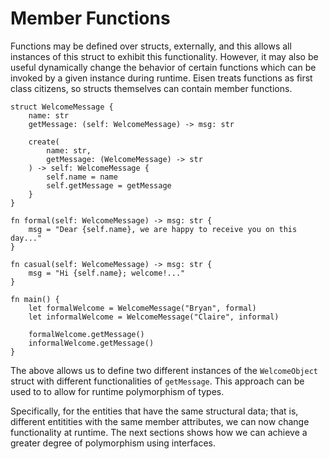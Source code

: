 # Member Functions
Functions may be defined over structs, externally, and this allows all instances of this struct to exhibit this functionality. However, it may also be useful dynamically change the behavior of certain functions which can be invoked by a given instance during runtime. Eisen treats functions as first class citizens, so structs themselves can contain member functions.

```eisen
struct WelcomeMessage {
    name: str
    getMessage: (self: WelcomeMessage) -> msg: str

    create(
        name: str,
        getMessage: (WelcomeMessage) -> str
    ) -> self: WelcomeMessage {
        self.name = name
        self.getMessage = getMessage
    }
}

fn formal(self: WelcomeMessage) -> msg: str {
    msg = "Dear {self.name}, we are happy to receive you on this day..."
}

fn casual(self: WelcomeMessage) -> msg: str {
    msg = "Hi {self.name}; welcome!..."
}

fn main() {
    let formalWelcome = WelcomeMessage("Bryan", formal)
    let informalWelcome = WelcomeMessage("Claire", informal)

    formalWelcome.getMessage()
    informalWelcome.getMessage()
}
```

The above allows us to define two different instances of the `WelcomeObject` struct with different functionalities of `getMessage`. This approach can be used to to allow for runtime polymorphism of types.

Specifically, for the entities that have the same structural data; that is, different entitities with the same member attributes, we can now change functionality at runtime. The next sections shows how we can achieve a greater degree of polymorphism using interfaces.
